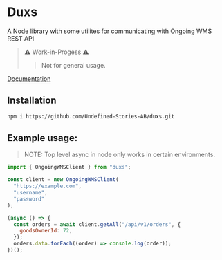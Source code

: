 # Duxs
A Node library with some utilites for communicating with Ongoing WMS REST API

> ⚠️ Work-in-Progess ⚠️
>> Not for general usage.

[Documentation](https://duxs.joaqim.com)

## Installation

```bash
npm i https://github.com/Undefined-Stories-AB/duxs.git
```

## Example usage:
> NOTE: Top level async in node only works in certain environments.

```javascript
import { OngoingWMSClient } from "duxs";

const client = new OngoingWMSClient(
  "https://example.com",
  "username",
  "password"
);

(async () => {
  const orders = await client.getAll("/api/v1/orders", {
    goodsOwnerId: 72,
  });
  orders.data.forEach((order) => console.log(order));
})();

```

